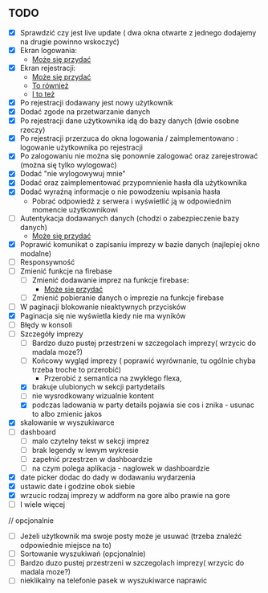 ## TODO

- [x] Sprawdzić czy jest live update ( dwa okna otwarte z jednego dodajemy na drugie powinno wskoczyć)
- [x] Ekran logowania:
  - [Może się przydać](https://github.com/infoshareacademy/jfdd13-materialy-react/commit/ce2d231d66eb8b3138c534080137fae978a1fbc0)
- [x] Ekran rejestracji:
  - [Może się przydać](https://github.com/infoshareacademy/jfdd13-materialy-react/commit/cd1f6c2d04a2f3236003f0642366073b872afb0b)
  - [To również](https://github.com/infoshareacademy/jfdd13-materialy-react/commit/b6bd196f8e7823acceff9936eda94ec5bbab3200)
  - [I to też](https://github.com/infoshareacademy/jfdd13-materialy-react/commit/b41ff1d9a7e6f1a8a1eeab1a3866ebb0fdbd7a95)
- [x] Po rejestracji dodawany jest nowy użytkownik
- [x] Dodać zgode na przetwarzanie danych
- [x] Po rejestracji dane użytkownika idą do bazy danych (dwie osobne rzeczy)
- [x] Po rejestracji przerzuca do okna logowania / zaimplementowano : logowanie użytkownika po rejestracji
- [x] Po zalogowaniu nie można się ponownie zalogować oraz zarejestrować (można się tylko wylogować)
- [x] Dodać "nie wylogowywuj mnie"
- [x] Dodać oraz zaimplementować przypomnienie hasła dla użytkownika
- [x] Dodać wyraźną informacje o nie powodzeniu wpisania hasła
  - Pobrać odpowiedź z serwera i wyświetlić ją w odpowiednim momencie użytkownikowi
- [ ] Autentykacja dodawanych danych (chodzi o zabezpieczenie bazy danych)
  - [Może się przydać](https://create-react-app.dev/docs/adding-custom-environment-variables/#docsNav)
- [x] Poprawić komunikat o zapisaniu imprezy w bazie danych (najlepiej okno modalne)
- [ ] Responsywność
- [ ] Zmienić funkcje na firebase
  - [ ] Zmienić dodawanie imprez na funkcje firebase:
    - [Może sie przydać](https://github.com/infoshareacademy/jfdd13-materialy-react/commit/da6c0d8429ea824ff54f1c87430979146eaef131)
  - [ ] Zmienić pobieranie danych o imprezie na funkcje firebase
- [ ] W paginacji blokowanie nieaktywnych przycisków
- [x] Paginacja się nie wyświetla kiedy nie ma wyników
- [ ] Błędy w konsoli
- [ ] Szczegóły imprezy
  - [ ] Bardzo duzo pustej przestrzeni w szczegolach imprezy( wrzycic do madala moze?)
  - [ ] Końcowy wygląd imprezy ( poprawić wyrównanie, tu ogólnie chyba trzeba troche to przerobić)
    - Przerobić z semantica na zwykłego flexa,
  - [x] brakuje ulubionych w sekcji partydetails
  - [ ] nie wysrodkowany wizualnie kontent
  - [x] podczas ladowania w party details pojawia sie cos i znika - usunac to albo zmienic jakos
- [x] skalowanie w wyszukiwarce
- [ ] dashboard
  - [ ] malo czytelny tekst w sekcji imprez
  - [ ] brak legendy w lewym wykresie
  - [ ] zapełnić przestrzen w dashboardzie
  - [ ] na czym polega aplikacja - naglowek w dashboardzie
- [x] date picker dodac do dady w dodawaniu wydarzenia
- [x] ustawic date i godzine obok siebie
- [x] wrzucic rodzaj imprezy w addform na gore albo prawie na gore
- [ ] I wiele więcej

// opcjonalnie

- [ ] Jeżeli użytkownik ma swoje posty może je usuwać (trzeba znaleźć odpowiednie miejsce na to)
- [ ] Sortowanie wyszukiwań (opcjonalnie)
- [ ] Bardzo duzo pustej przestrzeni w szczegolach imprezy( wrzycic do madala moze?)
- [ ] nieklikalny na telefonie pasek w wyszukiwarce naprawic
